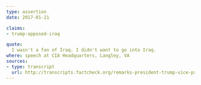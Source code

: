 ```yaml
---
type: assertion
date: 2017-01-21

claims:
- trump-opposed-iraq

quote:
  I wasn't a fan of Iraq. I didn't want to go into Iraq.
where: speech at CIA Headquarters, Langley, VA
sources:
- type: transcript
  url: http://transcripts.factcheck.org/remarks-president-trump-vice-president-pence-cia-headquarters/
---
```

